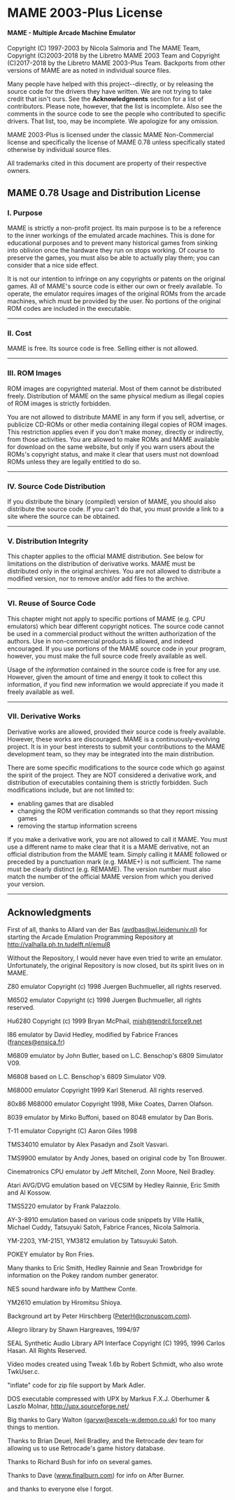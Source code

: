 
# MAME 2003-Plus License
#### MAME  -  Multiple Arcade Machine Emulator

Copyright (C) 1997-2003 by Nicola Salmoria and The MAME Team, Copyright (C)2003-2018 by the Libretro MAME 2003 Team and Copyright (C)2017-2018 by the Libretro MAME 2003-Plus Team. Backports from other versions of MAME are as noted in individual source files.

Many people have helped with this project--directly, or by releasing the source code for the drivers they have written. We are not trying to take credit that isn't ours. See the **Acknowledgments** section for a list of contributors. Please note, however, that the list is incomplete. Also see the comments in the source code to see the people who contributed to specific drivers. That list, too, may be incomplete. We apologize for any omission.

MAME 2003-Plus is licensed under the classic MAME Non-Commercial license and specifically the license of MAME 0.78 unless specifically stated otherwise by individual source files.

All trademarks cited in this document are property of their respective owners.

## MAME 0.78 Usage and Distribution License

### I. Purpose

MAME is strictly a non-profit project. Its main purpose is to be a reference to the inner workings of the emulated arcade machines. This is done for educational purposes and to prevent many historical games from sinking into oblivion once the hardware they run on stops working. Of course to preserve the games, you must also be able to actually play them; you can consider that a nice side effect.
   
It is not our intention to infringe on any copyrights or patents on the original games. All of MAME's source code is either our own or freely available. To operate, the emulator requires images of the original ROMs from the arcade machines, which must be provided by the user. No portions of the original ROM codes are included in the executable.

-------------------------

### II. Cost

MAME is free. Its source code is free. Selling either is not allowed.

-------------------------

### III. ROM Images

ROM images are copyrighted material. Most of them cannot be distributed freely. Distribution of MAME on the same physical medium as illegal copies of ROM images is strictly forbidden.
   
You are not allowed to distribute MAME in any form if you sell, advertise, or publicize CD-ROMs or other media containing illegal copies of ROM images. This restriction applies even if you don't make money, directly or indirectly, from those activities. You are allowed to make ROMs and MAME available for download on the same website, but only if you warn users about the ROMs's copyright status, and make it clear that users must not download ROMs unless they are legally entitled to do so.

-------------------------

### IV. Source Code Distribution

If you distribute the binary (compiled) version of MAME, you should also distribute the source code. If you can't do that, you must provide a link to a site where the source can be obtained.

-------------------------

### V. Distribution Integrity

This chapter applies to the official MAME distribution. See below for limitations on the distribution of derivative works. MAME must be distributed only in the original archives. You are not allowed to distribute a modified version, nor to remove and/or add files to the archive.

-------------------------

### VI. Reuse of Source Code

This chapter might not apply to specific portions of MAME (e.g. CPU emulators) which bear different copyright notices. The source code cannot be used in a commercial product without the written authorization of the authors. Use in non-commercial products is allowed, and indeed encouraged.  If you use portions of the MAME source code in your program, however, you must make the full source code freely available as well.

Usage of the _information_ contained in the source code is free for any use. However, given the amount of time and energy it took to collect this information, if you find new information we would appreciate if you made it freely available as well.

-------------------------

### VII. Derivative Works

Derivative works are allowed, provided their source code is freely available. However, these works are discouraged. MAME is a continuously-evolving project. It is in your best interests to submit your contributions to the MAME development team, so they may be integrated into the main distribution.

There are some specific modifications to the source code which go against the spirit of the project. They are NOT considered a derivative work, and distribution of executables containing them is strictly forbidden. Such modifications include, but are not limited to:
   - enabling games that are disabled
   - changing the ROM verification commands so that they report missing games
   - removing the startup information screens
   
If you make a derivative work, you are not allowed to call it MAME. You must use a different name to make clear that it is a MAME derivative, not an official distribution from the MAME team. Simply calling it MAME followed or preceded by a punctuation mark (e.g. MAME+) is not sufficient. The name must be clearly distinct (e.g. REMAME). The version number must also match the number of the official MAME version from which you derived your version.

-------------------------

## Acknowledgments
First of all, thanks to Allard van der Bas (avdbas@wi.leidenuniv.nl) for starting the Arcade Emulation Programming Repository at http://valhalla.ph.tn.tudelft.nl/emul8

Without the Repository, I would never have even tried to write an emulator. Unfortunately, the original Repository is now closed, but its spirit lives on in MAME.

Z80 emulator Copyright (c) 1998 Juergen Buchmueller, all rights reserved.

M6502 emulator Copyright (c) 1998 Juergen Buchmueller, all rights reserved.

Hu6280 Copyright (c) 1999 Bryan McPhail, mish@tendril.force9.net

I86 emulator by David Hedley, modified by Fabrice Frances (frances@ensica.fr)

M6809 emulator by John Butler, based on L.C. Benschop's 6809 Simulator V09.

M6808 based on L.C. Benschop's 6809 Simulator V09.

M68000 emulator Copyright 1999 Karl Stenerud.  All rights reserved.

80x86 M68000 emulator Copyright 1998, Mike Coates, Darren Olafson.

8039 emulator by Mirko Buffoni, based on 8048 emulator by Dan Boris.

T-11 emulator Copyright (C) Aaron Giles 1998

TMS34010 emulator by Alex Pasadyn and Zsolt Vasvari.

TMS9900 emulator by Andy Jones, based on original code by Ton Brouwer.

Cinematronics CPU emulator by Jeff Mitchell, Zonn Moore, Neil Bradley.

Atari AVG/DVG emulation based on VECSIM by Hedley Rainnie, Eric Smith and Al Kossow.

TMS5220 emulator by Frank Palazzolo.

AY-3-8910 emulation based on various code snippets by Ville Hallik, Michael Cuddy, Tatsuyuki Satoh, Fabrice Frances, Nicola Salmoria.

YM-2203, YM-2151, YM3812 emulation by Tatsuyuki Satoh.

POKEY emulator by Ron Fries.

Many thanks to Eric Smith, Hedley Rainnie and Sean Trowbridge for information on the Pokey random number generator.

NES sound hardware info by Matthew Conte.

YM2610 emulation by Hiromitsu Shioya.

Background art by Peter Hirschberg (PeterH@cronuscom.com).

Allegro library by Shawn Hargreaves, 1994/97

SEAL Synthetic Audio Library API Interface Copyright (C) 1995, 1996 Carlos Hasan. All Rights Reserved.

Video modes created using Tweak 1.6b by Robert Schmidt, who also wrote TwkUser.c.

"inflate" code for zip file support by Mark Adler.

DOS executable compressed with UPX by Markus F.X.J. Oberhumer & Laszlo Molnar, http://upx.sourceforge.net/

Big thanks to Gary Walton (garyw@excels-w.demon.co.uk) for too many things to mention.

Thanks to Brian Deuel, Neil Bradley, and the Retrocade dev team for allowing us to use Retrocade's game history database.

Thanks to Richard Bush for info on several games.

Thanks to Dave (www.finalburn.com) for info on After Burner.

and thanks to everyone else I forgot.
